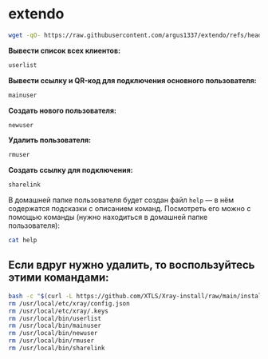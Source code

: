 # extendo

```sh
wget -qO- https://raw.githubusercontent.com/argus1337/extendo/refs/heads/main/xray-install | bash
```

**Вывести список всех клиентов:**

```sh
userlist
```

**Вывести ссылку и QR-код для подключения основного пользователя:**

```sh
mainuser
```

**Создать нового пользователя:**

```sh
newuser
```

**Удалить пользователя:**

```sh
rmuser
```

**Создать ссылку для подключения:**

```sh
sharelink
```

В домашней папке пользователя будет создан файл `help` — в нём содержатся подсказки с описанием команд. Посмотреть его можно с помощью команды (нужно находиться в домашней папке пользователя):

```sh
cat help
```

## Если вдруг нужно удалить, то воспользуйтесь этими командами:
```sh
bash -c "$(curl -L https://github.com/XTLS/Xray-install/raw/main/install-release.sh)" @ remove
rm /usr/local/etc/xray/config.json
rm /usr/local/etc/xray/.keys
rm /usr/local/bin/userlist
rm /usr/local/bin/mainuser
rm /usr/local/bin/newuser
rm /usr/local/bin/rmuser
rm /usr/local/bin/sharelink
```
